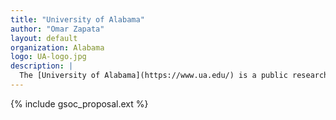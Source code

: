 ```yaml
---
title: "University of Alabama"
author: "Omar Zapata"
layout: default
organization: Alabama
logo: UA-logo.jpg
description: |
  The [University of Alabama](https://www.ua.edu/) is a public research university in Tuscaloosa, Alabama. Established in 1820, the University of Alabama is the oldest and largest of the public universities in Alabama as well as the flagship of the University of Alabama System
---
```


{% include gsoc_proposal.ext %}
